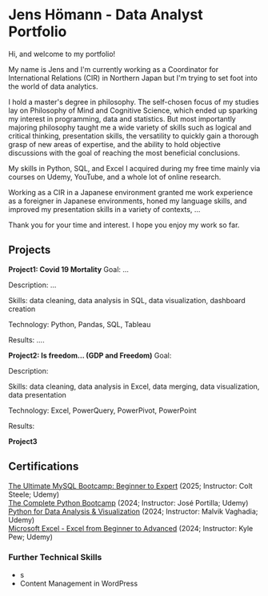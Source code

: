 # Jens Hömann - Data Analyst Portfolio
Hi, and welcome to my portfolio! 

My name is Jens and I'm currently working as a Coordinator for International Relations (CIR) in Northern Japan but I'm trying to set foot into the world of data analytics.

I hold a master's degree in philosophy. The self-chosen focus of my studies lay on Philosophy of Mind and Cognitive Science, which ended up sparking my interest in programming, data and statistics. But most importantly majoring philosophy taught me a wide variety of skills such as logical and critical thinking, presentation skills, the versatility to quickly gain a thorough grasp of new areas of expertise, and the ability to hold objective discussions with the goal of reaching the most beneficial conclusions.

My skills in Python, SQL, and Excel I acquired during my free time mainly via courses on Udemy, YouTube, and a whole lot of online research.

Working as a CIR in a Japanese environment granted me work experience as a foreigner in Japanese environments, honed my language skills, and improved my presentation skills in a variety of contexts, ...

Thank you for your time and interest.
I hope you enjoy my work so far.

## Projects
**Project1: Covid 19 Mortality**
Goal: ...

Description: ...

Skills: data cleaning, data analysis in SQL, data visualization, dashboard creation

Technology: Python, Pandas, SQL, Tableau

Results: ....


**Project2: Is freedom... (GDP and Freedom)**
Goal: 

Description: 

Skills: data cleaning, data analysis in Excel, data merging, data visualization, data presentation

Technology: Excel, PowerQuery, PowerPivot, PowerPoint

Results: 

**Project3**

## Certifications
[The Ultimate MySQL Bootcamp: Beginner to Expert](https://www.udemy.com/certificate/UC-7aa27976-dc1b-4566-a78f-0af7e2cc9dcd/) (2025; Instructor: Colt Steele; Udemy)\
[The Complete Python Bootcamp](https://www.udemy.com/certificate/UC-ad958bff-147a-4029-959e-76ee3037e807/) (2024; Instructor: José Portilla; Udemy)\
[Python for Data Analysis & Visualization](https://www.udemy.com/certificate/UC-27c92129-57a4-4d3f-9abc-7647b1a333bf) (2024; Instructor: Malvik Vaghadia; Udemy)\
[Microsoft Excel - Excel from Beginner to Advanced](https://www.udemy.com/certificate/UC-7c1a8971-f457-4587-a8be-3f6fd3c8bb7a/) (2024; Instructor: Kyle Pew; Udemy)
  
### Further Technical Skills
- s
- Content Management in WordPress

